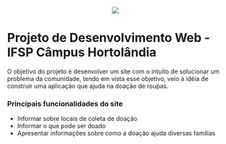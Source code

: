 <p align="center">
<img src="https://imgs.search.brave.com/iecuXc-hRiR6rz9298maX2M_hbr-hM1qWZKTlThAtC8/rs:fit:860:0:0:0/g:ce/aHR0cHM6Ly9zdGF0/aWMudmVjdGVlenku/Y29tL3N5c3RlbS9y/ZXNvdXJjZXMvdGh1/bWJuYWlscy8wNDEv/NDYzLzk5MS9zbWFs/bC93ZWItcGFnZS1p/bnRlcm5ldC1jb25u/ZWN0aW9uLW5ldHdv/cmstdmlzaXQtZGln/aXRhbC10ZWNobm9s/b2d5LWljb24tM2Qt/cmVuZGVyLXBuZy5w/bmc"/>
</p>

# Projeto de Desenvolvimento Web - IFSP Câmpus Hortolândia

<p>O objetivo do projeto é desenvolver um site com o intuito de solucionar um problema da comunidade, tendo em vista esse objetivo, veio a idéia de construir uma aplicação que ajuda na doação de roupas.</p>

### Principais funcionalidades do site

- Informar sobre locais de coleta de doação
- Informar o que pode ser doado
- Apresentar informações sobre como a doação ajuda diversas famílias



